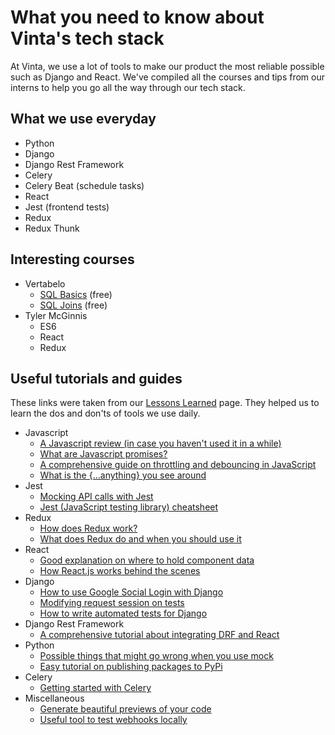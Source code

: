 # What you need to know about Vinta's tech stack
At Vinta, we use a lot of tools to make our product the most reliable possible such as Django and React. We've compiled all the courses and tips from our interns to help you go all the way through our tech stack.

## What we use everyday
- Python
- Django
- Django Rest Framework
- Celery
- Celery Beat (schedule tasks)
- React
- Jest (frontend tests)
- Redux
- Redux Thunk

## Interesting courses
- Vertabelo
    - [SQL Basics](https://academy.vertabelo.com/course/sql-queries) (free)
    - [SQL Joins](https://academy.vertabelo.com/course/joins) (free)
- Tyler McGinnis
    - ES6
    - React
    - Redux

## Useful tutorials and guides
These links were taken from our [Lessons Learned](https://www.vinta.com.br/lessons-learned/) page. They helped us to learn the dos and don'ts of tools we use daily.
- Javascript
    - [A Javascript review (in case you haven't used it in a while)](https://developer.mozilla.org/en-US/docs/Web/JavaScript/A_re-introduction_to_JavaScript)
    - [What are Javascript promises?](https://developers.google.com/web/fundamentals/primers/promises)
    - [A comprehensive guide on throttling and debouncing in JavaScript](https://codeburst.io/throttling-and-debouncing-in-javascript-646d076d0a44)
    - [What is the {...anything} you see around](https://gist.github.com/sebmarkbage/07bbe37bc42b6d4aef81)
- Jest
    - [Mocking API calls with Jest](https://hackernoon.com/api-testing-with-jest-d1ab74005c0a)
    - [Jest (JavaScript testing library) cheatsheet](https://github.com/sapegin/jest-cheat-sheet/blob/master/Readme.md)
- Redux
    - [How does Redux work?](https://www.youtube.com/watch?v=1w-oQ-i1XB8%27)
    - [What does Redux do and when you should use it](https://daveceddia.com/what-does-redux-do/)
- React
    - [Good explanation on where to hold component data](https://medium.freecodecamp.org/where-do-i-belong-a-guide-to-saving-react-component-data-in-state-store-static-and-this-c49b335e2a00)
    - [How React.js works behind the scenes](https://www.youtube.com/watch?v=mLMfx8BEt8g)
- Django
    - [How to use Google Social Login with Django](https://fosstack.com/how-to-add-google-authentication-in-django/)
    - [Modifying request session on tests](https://medium.com/@harshvb7/how-to-add-session-and-messages-in-django-requestfactory-16935a3351d0)
    - [How to write automated tests for Django](https://realpython.com/testing-in-django-part-1-best-practices-and-examples/)
- Django Rest Framework
    - [A comprehensive tutorial about integrating DRF and React](https://www.valentinog.com/blog/tutorial-api-django-rest-react/)
- Python
    - [Possible things that might go wrong when you use mock](http://alexmarandon.com/articles/python_mock_gotchas/)
    - [Easy tutorial on publishing packages to PyPi](http://wittchen.io/2018/04/08/publishing-python-package-to-pypi/)
- Celery
    - [Getting started with Celery](https://www.youtube.com/watch?v=fg-JfZBetpM)
- Miscellaneous
    - [Generate beautiful previews of your code](https://carbon.now.sh/)
    - [Useful tool to test webhooks locally](https://ngrok.com/)
 
